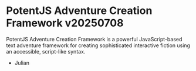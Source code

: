 # PotentJS Adventure Creation Framework v20250708

PotentJS Adventure Creation Framework is a powerful JavaScript-based text adventure framework for creating sophisticated interactive fiction using an accessible, script-like syntax.

- Julian

